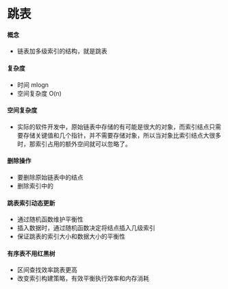 # 跳表
#### 概念
* 链表加多级索引的结构，就是跳表

#### 复杂度
* 时间 mlogn
* 空间复杂度 O(n)


#### 空间复杂度
* 实际的软件开发中，原始链表中存储的有可能是很大的对象，而索引结点只需要存储关键值和几个指针，并不需要存储对象，所以当对象比索引结点大很多时，那索引占用的额外空间就可以忽略了。

#### 删除操作
* 要删除原始链表中的结点
* 删除索引中的

#### 跳表索引动态更新
* 通过随机函数维护平衡性
* 插入数据时，通过随机函数决定将结点插入几级索引
* 保证跳表的索引大小和数据大小的平衡性

#### 有序表不用红黑树
* 区间查找效率跳表更高
* 改变索引构建策略，有效平衡执行效率和内存消耗

